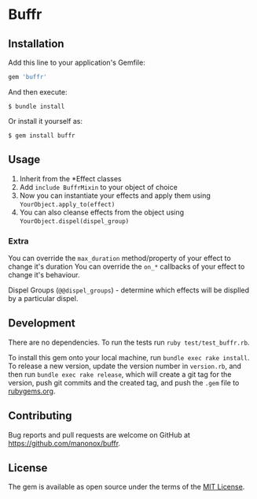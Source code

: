 # Buffr
## Installation

Add this line to your application's Gemfile:

```ruby
gem 'buffr'
```

And then execute:

    $ bundle install

Or install it yourself as:

    $ gem install buffr

## Usage

1. Inherit from the \*Effect classes
2. Add `include BuffrMixin` to your object of choice
3. Now you can instantiate your effects and apply them using `YourObject.apply_to(effect)`
4. You can also cleanse effects from the object using `YourObject.dispel(dispel_group)`

### Extra
You can override the `max_duration` method/property of your effect to change it's duration
You can override the `on_*` callbacks of your effect to change it's behaviour.

Dispel Groups (`@@dispel_groups`) - determine which effects will be displled by a particular dispel.

## Development

There are no dependencies. To run the tests run `ruby test/test_buffr.rb`.

To install this gem onto your local machine, run `bundle exec rake install`. To release a new version, update the version number in `version.rb`, and then run `bundle exec rake release`, which will create a git tag for the version, push git commits and the created tag, and push the `.gem` file to [rubygems.org](https://rubygems.org).

## Contributing

Bug reports and pull requests are welcome on GitHub at https://github.com/manonox/buffr.

## License

The gem is available as open source under the terms of the [MIT License](https://opensource.org/licenses/MIT).

